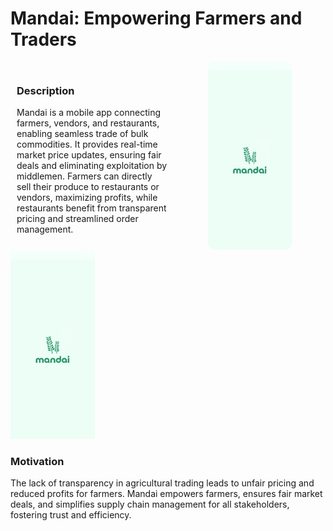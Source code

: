 ﻿# Mandai: Empowering Farmers and Traders

<div style="display: flex; align-items: center; justify-content: center;">
  <div style="flex: 1; padding: 10px;">
    <h3>Description</h3>
    <p>
      Mandai is a mobile app connecting farmers, vendors, and restaurants, enabling seamless trade of bulk commodities. It provides real-time market price updates, ensuring fair deals and eliminating exploitation by middlemen. Farmers can directly sell their produce to restaurants or vendors, maximizing profits, while restaurants benefit from transparent pricing and streamlined order management.
    </p>
  </div>
  <div style="flex: 1; text-align: center;">
    <img src="assets/demo.gif" alt="Image or GIF" style="height: 300px; border-radius: 10px;">
  </div>
</div>

<img src="assets/demo.gif" alt="Mandai Demo" style="height: 300px;">


### Motivation

The lack of transparency in agricultural trading leads to unfair pricing and reduced profits for farmers. Mandai empowers farmers, ensures fair market deals, and simplifies supply chain management for all stakeholders, fostering trust and efficiency.



